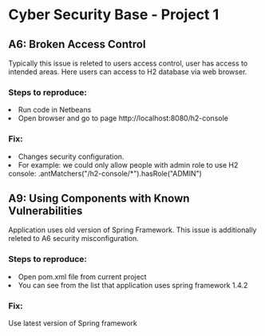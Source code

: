 <H1> Cyber Security Base - Project 1 </H1>

<H2> A6: Broken Access Control </H2>

Typically this issue is releted to users access control, user has access to intended areas. Here users can access to H2 database via web browser.

<H3> Steps to reproduce: </H3>
<li> Run code in Netbeans </li>
<li> Open browser and go to page http://localhost:8080/h2-console </li>

<H3> Fix: </H3>
<li> Changes security configuration.</li>
<li> For example: we could only allow people with admin role to use H2 console: .antMatchers("/h2-console/*").hasRole("ADMIN") </li>

<H2> A9: Using Components with Known Vulnerabilities </H2>

Application uses old version of Spring Framework. This issue is additionally releted to A6 security misconfiguration.

<H3> Steps to reproduce: </H3>
<li> Open pom.xml file from current project </li>
<li> You can see from the list that application uses spring framework 1.4.2 </li>

<H3> Fix: </H3>
Use latest version of Spring framework
